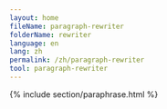 ```yaml
---
layout: home
fileName: paragraph-rewriter
folderName: rewriter
language: en
lang: zh
permalink: /zh/paragraph-rewriter
tool: paragraph-rewriter
---
```

{% include section/paraphrase.html %}
